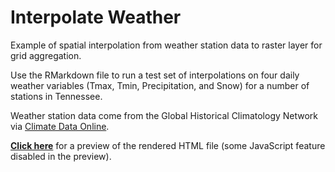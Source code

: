 # Interpolate Weather

Example of spatial interpolation from weather station data to raster layer for grid aggregation. 

Use the RMarkdown file to run a test set of interpolations on four daily weather variables (Tmax, Tmin, Precipitation, and Snow) for a number of stations in Tennessee.

Weather station data come from the Global Historical Climatology Network via [Climate Data Online](https://www.ncdc.noaa.gov/cdo-web/search).

**[Click here](http://htmlpreview.github.io/?https://github.com/dflynn-volpe/Interpolate_Weather/blob/master/Weather_station_daily_to_grid.html)** for a preview of the rendered HTML file (some JavaScript feature disabled in the preview).
